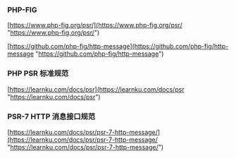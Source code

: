 ### PHP-FIG
[https://www.php-fig.org/psr/](https://www.php-fig.org/psr/ "https://www.php-fig.org/psr/")

[https://github.com/php-fig/http-message](https://github.com/php-fig/http-message "https://github.com/php-fig/http-message")
### PHP PSR 标准规范
[https://learnku.com/docs/psr](https://learnku.com/docs/psr "https://learnku.com/docs/psr")
### PSR-7 HTTP 消息接口规范
[https://learnku.com/docs/psr/psr-7-http-message/](https://learnku.com/docs/psr/psr-7-http-message/ "https://learnku.com/docs/psr/psr-7-http-message/")